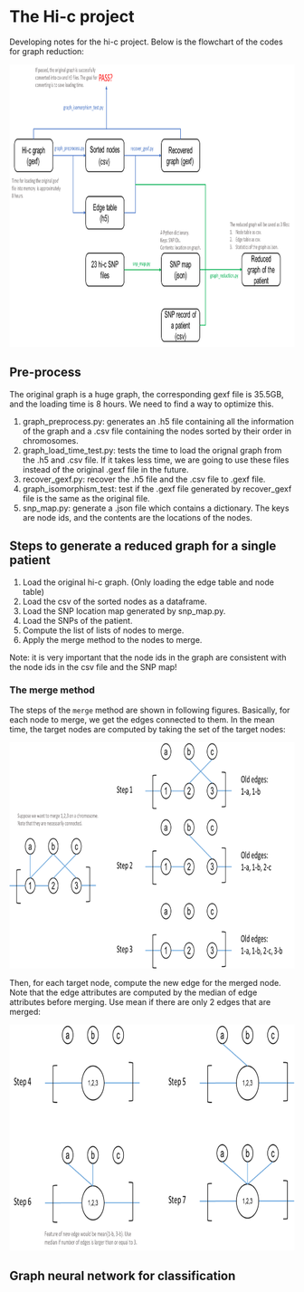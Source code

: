 # The Hi-c project
Developing notes for the hi-c project. Below is the flowchart of the codes for graph reduction:  

   <p align="center">
   <img width="1000" height="500" src="figures/flowchart.png">
   </p>

## Pre-process
The original graph is a huge graph, the corresponding gexf file is 35.5GB, and the loading time is 8 hours. We need to find a way to optimize this. 
1. graph_preprocess.py: generates an .h5 file containing all the information of the graph and a .csv file containing the nodes sorted by their order in chromosomes.
2. graph_load_time_test.py: tests the time to load the orignal graph from the .h5 and .csv file. If it takes less time, we are going to use these files instead of the original .gexf file in the future.
3. recover_gexf.py: recover the .h5 file and the .csv file to .gexf file.
4. graph_isomorphism_test: test if the .gexf file generated by recover_gexf file is the same as the original file.
5. snp_map.py: generate a .json file which contains a dictionary. The keys are node ids, and the contents are the locations of the nodes.

## Steps to generate a reduced graph for a single patient
1. Load the original hi-c graph. (Only loading the edge table and node table)
2. Load the csv of the sorted nodes as a dataframe.
3. Load the SNP location map generated by snp_map.py.
4. Load the SNPs of the patient.
5. Compute the list of lists of nodes to merge.
6. Apply the merge method to the nodes to merge. 

Note: it is very important that the node ids in the graph are consistent with the node ids in the csv file and the SNP map!

### The merge method
The steps of the ```merge``` method are shown in following figures. Basically, for each node to merge, we get the edges connected to them. In the mean time, the target nodes are computed by taking the set of the target nodes:

   <p align="center">
   <img width="800" height="400" src="figures/merge-1.png">
   </p>

Then, for each target node, compute the new edge for the merged node. Note that the edge attributes are computed by the median of edge attributes before merging. Use mean if there are only 2 edges that are merged:

   <p align="center">
   <img width="800" height="400" src="figures/merge-2.png">
   </p>

## Graph neural network for classification
